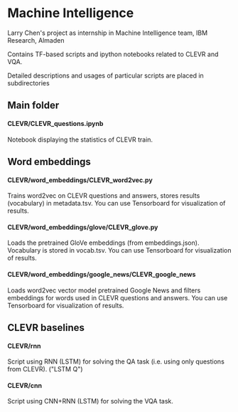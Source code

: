 # Machine Intelligence

Larry Chen's project as internship in Machine Intelligence team, IBM Research, Almaden

Contains TF-based scripts and ipython notebooks related to CLEVR and VQA.

Detailed descriptions and usages of particular scripts are placed in subdirectories

## Main folder

#### CLEVR/CLEVR_questions.ipynb
Notebook displaying the statistics of CLEVR train.

## Word embeddings

#### CLEVR/word_embeddings/CLEVR_word2vec.py
Trains word2vec on CLEVR questions and answers, stores results (vocabulary) in metadata.tsv. You can use Tensorboard for visualization of results.

#### CLEVR/word_embeddings/glove/CLEVR_glove.py
Loads the pretrained GloVe embeddings (from embeddings.json). Vocabulary is stored in vocab.tsv. You can use Tensorboard for visualization of results.

#### CLEVR/word_embeddings/google_news/CLEVR_google_news
Loads word2vec vector model pretrained Google News and filters embeddings for words used in CLEVR questions and answers. You can use Tensorboard for visualization of results.

## CLEVR baselines

#### CLEVR/rnn
Script using RNN (LSTM) for solving the QA task (i.e. using only questions from CLEVR). ("LSTM Q")

#### CLEVR/cnn
Script using CNN+RNN (LSTM) for solving the VQA task.



